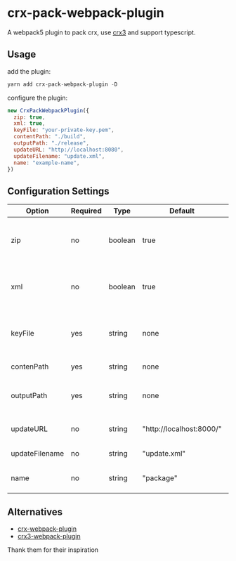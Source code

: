 # crx-pack-webpack-plugin

A webpack5 plugin to pack crx, use [crx3](https://github.com/ahwayakchih/crx3) and support typescript.

## Usage

add the plugin:

``` js
yarn add crx-pack-webpack-plugin -D
```

configure the plugin:

``` js
new CrxPackWebpackPlugin({
  zip: true,
  xml: true,
  keyFile: "your-private-key.pem",
  contentPath: "./build",
  outputPath: "./release",
  updateURL: "http://localhost:8080",
  updateFilename: "update.xml",
  name: "example-name",
})
```

## Configuration Settings

| Option | Required | Type | Default | About |
|---|---|---|---|---|
| zip | no | boolean | true | provides a zip of the build files along with the CRX. |
| xml | no | boolean | true | provides a xml of the build files along with the CRX. |
| keyFile | yes | string | none | a private key required to update the extension. |
| contenPath | yes | string | none | location of build files. |
| outputPath | yes | string | none | where to export the built extension. |
| updateURL | no | string | "http://localhost:8000/" | where to find updates.xml |
| updateFilename | no | string | "update.xml" | filename for update.xml |
| name | no | string | "package" | the name of the built extension. |

## Alternatives

- [crx-webpack-plugin](https://github.com/johnagan/crx-webpack-plugin)
- [crx3-webpack-plugin](https://github.com/garrettlr/crx3-webpack-plugin)

Thank them for their inspiration
